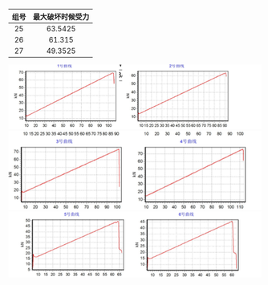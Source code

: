 | 组号 | 最大破坏时候受力 |
| :---: | :---: |
| 25 | 63.5425 |
| 26 | 61.315 |
| 27 | 49.3525 |

![](/assets/25.PNG)![](/assets/26.PNG)![](/assets/27.PNG)

